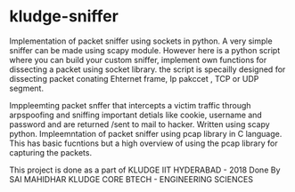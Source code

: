 # kludge-sniffer

Implementation of packet sniffer using sockets in python. A very simple sniffer can be made using scapy module. However here is a python script where you can build your custom sniffer, implement own functions for dissecting a packet using socket library. the script is specailly designed for dissecting packet conating Ehternet frame, Ip pakccet , TCP or UDP segment.

Imppleemting packet snffer that intercepts a victim traffic through arpspoofing and sniffing important detials like cookie, username and password and are returned /sent to mail to hacker. Written using scapy python.
Impleemntation of packet sniffer using pcap library in C language. This has basic fucntions but a high overview of using the pcap library for capturing the packets.

This project is done as a part of KLUDGE IIT HYDERABAD - 2018 
Done By SAI MAHIDHAR
KLUDGE CORE
BTECH - ENGINEERING SCIENCES
